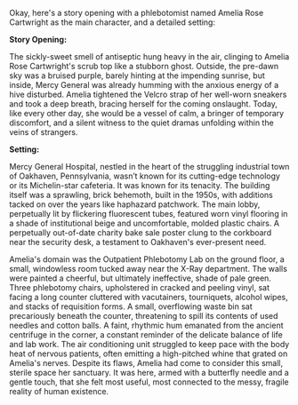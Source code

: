 Okay, here's a story opening with a phlebotomist named Amelia Rose Cartwright as the main character, and a detailed setting:

**Story Opening:**

The sickly-sweet smell of antiseptic hung heavy in the air, clinging to Amelia Rose Cartwright's scrub top like a stubborn ghost. Outside, the pre-dawn sky was a bruised purple, barely hinting at the impending sunrise, but inside, Mercy General was already humming with the anxious energy of a hive disturbed. Amelia tightened the Velcro strap of her well-worn sneakers and took a deep breath, bracing herself for the coming onslaught. Today, like every other day, she would be a vessel of calm, a bringer of temporary discomfort, and a silent witness to the quiet dramas unfolding within the veins of strangers.

**Setting:**

Mercy General Hospital, nestled in the heart of the struggling industrial town of Oakhaven, Pennsylvania, wasn’t known for its cutting-edge technology or its Michelin-star cafeteria. It was known for its tenacity. The building itself was a sprawling, brick behemoth, built in the 1950s, with additions tacked on over the years like haphazard patchwork. The main lobby, perpetually lit by flickering fluorescent tubes, featured worn vinyl flooring in a shade of institutional beige and uncomfortable, molded plastic chairs. A perpetually out-of-date charity bake sale poster clung to the corkboard near the security desk, a testament to Oakhaven's ever-present need.

Amelia's domain was the Outpatient Phlebotomy Lab on the ground floor, a small, windowless room tucked away near the X-Ray department. The walls were painted a cheerful, but ultimately ineffective, shade of pale green. Three phlebotomy chairs, upholstered in cracked and peeling vinyl, sat facing a long counter cluttered with vacutainers, tourniquets, alcohol wipes, and stacks of requisition forms. A small, overflowing waste bin sat precariously beneath the counter, threatening to spill its contents of used needles and cotton balls. A faint, rhythmic hum emanated from the ancient centrifuge in the corner, a constant reminder of the delicate balance of life and lab work. The air conditioning unit struggled to keep pace with the body heat of nervous patients, often emitting a high-pitched whine that grated on Amelia's nerves. Despite its flaws, Amelia had come to consider this small, sterile space her sanctuary. It was here, armed with a butterfly needle and a gentle touch, that she felt most useful, most connected to the messy, fragile reality of human existence.
